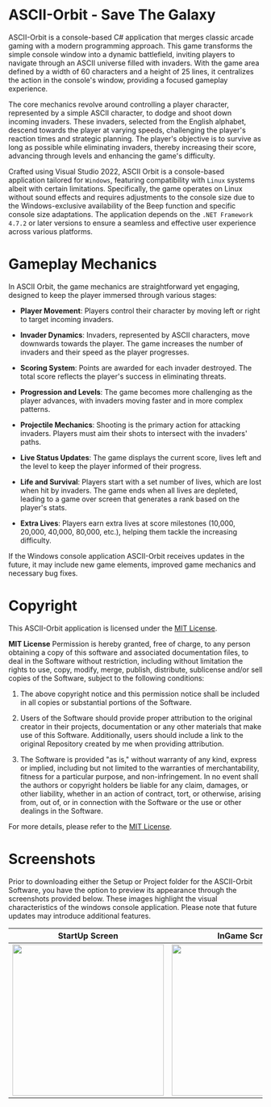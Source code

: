 # ASCII-Orbit - Save The Galaxy

ASCII-Orbit is a console-based C# application that merges classic arcade gaming with a modern programming approach. This game transforms the simple console window into a dynamic battlefield, inviting players to navigate through an ASCII universe filled with invaders. With the game area defined by a width of 60 characters and a height of 25 lines, it centralizes the action in the console's window, providing a focused gameplay experience.

The core mechanics revolve around controlling a player character, represented by a simple ASCII character, to dodge and shoot down incoming invaders. These invaders, selected from the English alphabet, descend towards the player at varying speeds, challenging the player's reaction times and strategic planning. The player's objective is to survive as long as possible while eliminating invaders, thereby increasing their score, advancing through levels and enhancing the game's difficulty.

Crafted using Visual Studio 2022, ASCII Orbit is a console-based application tailored for `Windows`, featuring compatibility with `Linux` systems albeit with certain limitations. Specifically, the game operates on Linux without sound effects and requires adjustments to the console size due to the Windows-exclusive availability of the Beep function and specific console size adaptations. The application depends on the `.NET Framework 4.7.2` or later versions to ensure a seamless and effective user experience across various platforms.

# Gameplay Mechanics

In ASCII Orbit, the game mechanics are straightforward yet engaging, designed to keep the player immersed through various stages:

- **Player Movement**: Players control their character by moving left or right to target incoming invaders.

- **Invader Dynamics**: Invaders, represented by ASCII characters, move downwards towards the player. The game increases the number of invaders and their speed as the player progresses.

- **Scoring System**: Points are awarded for each invader destroyed. The total score reflects the player's success in eliminating threats.

- **Progression and Levels**: The game becomes more challenging as the player advances, with invaders moving faster and in more complex patterns.

- **Projectile Mechanics**: Shooting is the primary action for attacking invaders. Players must aim their shots to intersect with the invaders' paths.

- **Live Status Updates**: The game displays the current score, lives left and the level to keep the player informed of their progress.

- **Life and Survival**: Players start with a set number of lives, which are lost when hit by invaders. The game ends when all lives are depleted, leading to a game over screen that generates a rank based on the player's stats.

- **Extra Lives**: Players earn extra lives at score milestones (10,000, 20,000, 40,000, 80,000, etc.), helping them tackle the increasing difficulty.
  
If the Windows console application ASCII-Orbit receives updates in the future, it may include new game elements, improved game mechanics and necessary bug fixes.

# Copyright

This ASCII-Orbit application is licensed under the [MIT License](LICENSE).

**MIT License**
Permission is hereby granted, free of charge, to any person obtaining a copy of this software and associated documentation files, to deal in the Software without restriction, including without limitation the rights to use, copy, modify, merge, publish, distribute, sublicense and/or sell copies of the Software, subject to the following conditions:

1. The above copyright notice and this permission notice shall be included in all copies or substantial portions of the Software.

2. Users of the Software should provide proper attribution to the original creator in their projects, documentation or any other materials that make use of this Software. Additionally, users should include a link to the original Repository created by me when providing attribution.

3. The Software is provided "as is," without warranty of any kind, express or implied, including but not limited to the warranties of merchantability, fitness for a particular purpose, and non-infringement. In no event shall the authors or copyright holders be liable for any claim, damages, or other liability, whether in an action of contract, tort, or otherwise, arising from, out of, or in connection with the Software or the use or other dealings in the Software.

For more details, please refer to the [MIT License](LICENSE).

# Screenshots
Prior to downloading either the Setup or Project folder for the ASCII-Orbit Software, you have the option to preview its appearance through the screenshots provided below. These images highlight the visual characteristics of the windows console application. Please note that future updates may introduce additional features.

| StartUp Screen               | InGame Screen                | GameOver Screen              |
|------------------------------|------------------------------|------------------------------|
| <img src="https://github.com/BerndHagen/MetaEdit-Tag-Editor/raw/main/img/v1.0.0-metaedit_startup.png" width="300px"> | <img src="https://github.com/BerndHagen/MetaEdit-Tag-Editor/raw/main/img/v1.0.0-metaedit_inputs.png" width="300px"> | <img src="https://github.com/BerndHagen/MetaEdit-Tag-Editor/raw/main/img/v1.0.0-metaedit_generate.png" width="300px"> |
